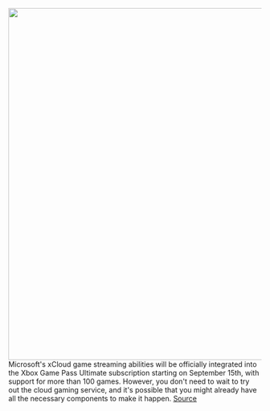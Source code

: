<img src='https://cdn.vox-cdn.com/thumbor/aX9Gt4jjDY6Xj-wbK7VyMtzKFOY=/0x0:2560x1708/1200x800/filters:focal(1076x650:1484x1058)/cdn.vox-cdn.com/uploads/chorus_image/image/67237261/8bitdoxboxcontroller.0.jpeg' width='700px' /><br/>
Microsoft's xCloud game streaming abilities will be officially integrated into the Xbox Game Pass Ultimate subscription starting on September 15th, with support for more than 100 games. However, you don't need to wait to try out the cloud gaming service, and it's possible that you might already have all the necessary components to make it happen.
<a href='https://www.theverge.com/21377313/microsoft-xcloud-install-download-android-game-pass-ultimate-gamepad-xbox'> Source <a/>